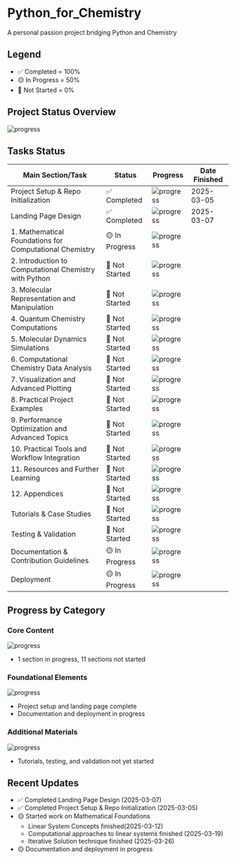 # Python_for_Chemistry
 A personal passion project bridging Python and Chemistry


## Legend
- ✅ Completed = 100%
- 🟡 In Progress = 50%
- 🔲 Not Started = 0%

## Project Status Overview
![progress](https://progress-bar.xyz/12/) 

## Tasks Status

| Main Section/Task                                | Status        | Progress | Date Finished |
|--------------------------------------------------|---------------|----------|--------------|
| Project Setup & Repo Initialization              | ✅ Completed | ![progress](https://progress-bar.xyz/100/)| 2025-03-05 |
| Landing Page Design                              | ✅ Completed | ![progress](https://progress-bar.xyz/100/) | 2025-03-07 |
| 1. Mathematical Foundations for Computational Chemistry | 🟡 In Progress | ![progress](https://progress-bar.xyz/50/) | |
| 2. Introduction to Computational Chemistry with Python | 🔲 Not Started | ![progress](https://progress-bar.xyz/0/) | |
| 3. Molecular Representation and Manipulation     | 🔲 Not Started | ![progress](https://progress-bar.xyz/0/) | |
| 4. Quantum Chemistry Computations                | 🔲 Not Started | ![progress](https://progress-bar.xyz/0/) | |
| 5. Molecular Dynamics Simulations                | 🔲 Not Started | ![progress](https://progress-bar.xyz/0/) | |
| 6. Computational Chemistry Data Analysis        | 🔲 Not Started | ![progress](https://progress-bar.xyz/0/) | |
| 7. Visualization and Advanced Plotting          | 🔲 Not Started | ![progress](https://progress-bar.xyz/0/) | |
| 8. Practical Project Examples                   | 🔲 Not Started | ![progress](https://progress-bar.xyz/0/) | |
| 9. Performance Optimization and Advanced Topics | 🔲 Not Started | ![progress](https://progress-bar.xyz/0/) | |
| 10. Practical Tools and Workflow Integration    | 🔲 Not Started | ![progress](https://progress-bar.xyz/0/) | |
| 11. Resources and Further Learning              | 🔲 Not Started | ![progress](https://progress-bar.xyz/0/) | |
| 12. Appendices                                  | 🔲 Not Started | ![progress](https://progress-bar.xyz/0/) | |
| Tutorials & Case Studies                       | 🔲 Not Started | ![progress](https://progress-bar.xyz/0/) | |
| Testing & Validation                           | 🔲 Not Started | ![progress](https://progress-bar.xyz/0/) | |
| Documentation & Contribution Guidelines        | 🟡 In Progress | ![progress](https://progress-bar.xyz/0/) | |
| Deployment                                     | 🟡 In Progress | ![progress](https://progress-bar.xyz/0/) | |

## Progress by Category

### Core Content
![progress](https://progress-bar.xyz/8/)
- 1 section in progress, 11 sections not started

### Foundational Elements
![progress](https://progress-bar.xyz/75/)
- Project setup and landing page complete
- Documentation and deployment in progress

### Additional Materials
![progress](https://progress-bar.xyz/0/)
- Tutorials, testing, and validation not yet started

## Recent Updates
- ✅ Completed Landing Page Design (2025-03-07)
- ✅ Completed Project Setup & Repo Initialization (2025-03-05)
- 🟡 Started work on Mathematical Foundations
    - Linear System Concepts finished(2025-03-12)
    - Computational approaches to linear systems finished (2025-03-19)
    - Iterative Solution technique finished (2025-03-26)
- 🟡 Documentation and deployment in progress